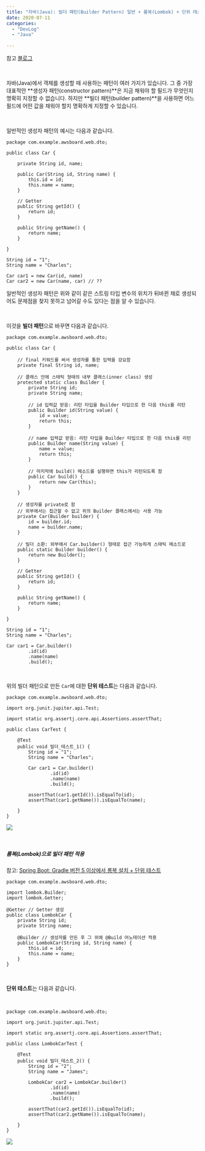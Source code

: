 ```yaml
---
title: "자바(Java): 빌더 패턴(Builder Pattern) 일반 + 롬복(Lombok) + 단위 테스트"
date: 2020-07-11
categories: 
  - "DevLog"
  - "Java"

---
```


참고 [블로그](https://johngrib.github.io/wiki/builder-pattern/)

 

자바(Java)에서 객체를 생성할 때 사용하는 패턴이 여러 가지가 있습니다. 그 중 가장 대표적안 **생성자 패턴(constructor pattern)**은 지금 채워야 할 필드가 무엇인지 명확히 지정할 수 없습니다. 하지만 **빌더 패턴(builder pattern)**을 사용하면 어느 필드에 어떤 값을 채워야 할지 명확하게 지정할 수 있습니다.

 

일반적인 생성자 패턴의 예시는 다음과 같습니다.

```
package com.example.awsboard.web.dto;

public class Car {
    
    private String id, name;
    
    public Car(String id, String name) {
        this.id = id;
        this.name = name;
    }

    // Getter
    public String getId() {
        return id;
    }

    public String getName() {
        return name;
    }

}

```

```
String id = "1";
String name = "Charles";

Car car1 = new Car(id, name)
Car car2 = new Car(name, car) // ??
```

일반적인 생성자 패턴은 위와 같이 같은 스트링 타입 변수의 위치가 뒤바뀐 채로 생성되어도 문제점을 찾지 못하고 넘어갈 수도 있다는 점을 알 수 있습니다.

 

이것을 **빌더 패턴**으로 바꾸면 다음과 같습니다.

```
package com.example.awsboard.web.dto;

public class Car {

    // final 키워드를 써서 생성자를 통한 입력을 강요함
    private final String id, name;

    // 클래스 안에 스태틱 형태의 내부 클래스(inner class) 생성
    protected static class Builder {
        private String id;
        private String name;

        // id 입력값 받음: 리턴 타입을 Builder 타입으로 한 다음 this를 리턴
        public Builder id(String value) {
            id = value;
            return this;
        }

        // name 입력값 받음: 리턴 타입을 Builder 타입으로 한 다음 this를 리턴
        public Builder name(String value) {
            name = value;
            return this;
        }

        // 마지막에 build() 메소드를 실행하면 this가 리턴되도록 함
        public Car build() {
            return new Car(this);
        }
    }

    // 생성자를 private로 함
    // 외부에서는 접근할 수 없고 위의 Builder 클래스에서는 사용 가능
    private Car(Builder builder) {
        id = builder.id;
        name = builder.name;
    }
    
    // 빌더 소환: 외부에서 Car.builder() 형태로 접근 가능하게 스태틱 메소드로 
    public static Builder builder() {
        return new Builder();
    }

    // Getter
    public String getId() {
        return id;
    }

    public String getName() {
        return name;
    }

}
```

```
String id = "1";
String name = "Charles";

Car car1 = Car.builder()
        .id(id)
        .name(name)
        .build();
```

 

위의 빌더 패턴으로 만든 `Car`에 대한 **단위 테스트**는 다음과 같습니다.

```
package com.example.awsboard.web.dto;

import org.junit.jupiter.api.Test;

import static org.assertj.core.api.Assertions.assertThat;

public class CarTest {

    @Test
    public void 빌더_테스트_1() {
        String id = "1";
        String name = "Charles";

        Car car1 = Car.builder()
                .id(id)
                .name(name)
                .build();

        assertThat(car1.getId()).isEqualTo(id);
        assertThat(car1.getName()).isEqualTo(name);

    }
}
```

![](./assets/img/wp-content/uploads/2020/07/스크린샷-2020-07-11-오후-3.00.16.png)

 

##### **롬복(Lombok)으로 빌더 패턴 적용**

참고: [Spring Boot: Gradle 버전 5 이상에서 롬복 설치 + 단위 테스트](http://yoonbumtae.com/?p=2540)

```
package com.example.awsboard.web.dto;

import lombok.Builder;
import lombok.Getter;

@Getter // Getter 생성
public class LombokCar {
    private String id;
    private String name;

    @Builder // 생성자를 만든 후 그 위에 @Build 어노테이션 적용
    public LombokCar(String id, String name) {
        this.id = id;
        this.name = name;
    }
}
```

 

**단위 테스트**는 다음과 같습니다.

 

```
package com.example.awsboard.web.dto;

import org.junit.jupiter.api.Test;

import static org.assertj.core.api.Assertions.assertThat;

public class LombokCarTest {

    @Test
    public void 빌더_테스트_2() {
        String id = "2";
        String name = "James";

        LombokCar car2 = LombokCar.builder()
                .id(id)
                .name(name)
                .build();

        assertThat(car2.getId()).isEqualTo(id);
        assertThat(car2.getName()).isEqualTo(name);

    }
}

```

![](./assets/img/wp-content/uploads/2020/07/스크린샷-2020-07-11-오후-3.05.42.png)
